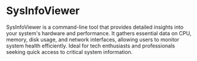# SysInfoViewer
SysInfoViewer is a command-line tool that provides detailed insights into your system's hardware and performance. It gathers essential data on CPU, memory, disk usage, and network interfaces, allowing users to monitor system health efficiently. Ideal for tech enthusiasts and professionals seeking quick access to critical system information.
